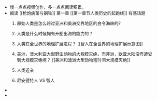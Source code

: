 - 慢一点点视频创作，多一点点阅读积累。
- 阅读 [[枪炮病菌与钢铁]] 第一章 [[第一章节人类历史的起跑线]] 有感话题
  1. 原始人类是怎么跨过亚洲和美洲交界地区的白令海峡的?
  2. 人类是什么时候拥有开船出海的能力的？
  3. 人类在全世界的地理扩展进程？ [[智人在全世界的地理扩展示意图]] 
  4. 美洲，澳大利亚大型野生动物的大规模灭绝，而非洲，欧亚大陆没有遭受到大规模灭绝呢？
  [[美洲和澳洲大型动物短时间大规模灭绝]] 
  
  11. 人类近亲
  12. 尼安德特人 VS 智人
-
-